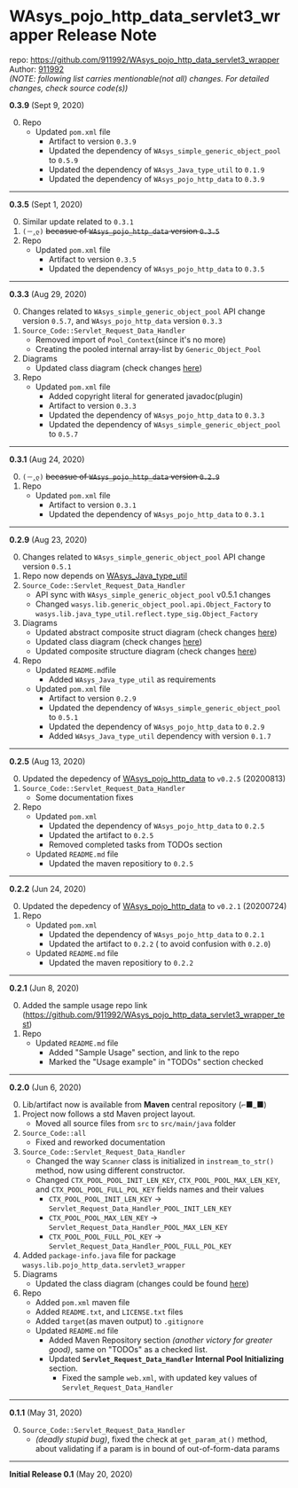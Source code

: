 # WAsys_pojo_http_data_servlet3_wrapper Release Note

repo: https://github.com/911992/WAsys_pojo_http_data_servlet3_wrapper  
Author: [911992](https://github.com/911992)  
*(NOTE: following list carries mentionable(not all) changes. For detailed changes, check source code(s))*  

**0.3.9** (Sept 9, 2020)

0. Repo
    * Updated `pom.xml` file
        * Artifact to version `0.3.9`
        * Updated the dependency of `WAsys_simple_generic_object_pool` to `0.5.9`
        * Updated the dependency of `WAsys_Java_type_util` to `0.1.9`
        * Updated the dependency of `WAsys_pojo_http_data` to `0.3.9`

<hr/>

**0.3.5** (Sept 1, 2020)

0. Similar update related to `0.3.1`
1. `(－‸ლ)` <s>becasue of `WAsys_pojo_http_data` version `0.3.5`</s>
2. Repo
    * Updated `pom.xml` file
        * Artifact to version `0.3.5`
        * Updated the dependency of `WAsys_pojo_http_data` to `0.3.5`

<hr/>

**0.3.3** (Aug 29, 2020)

0. Changes related to `WAsys_simple_generic_object_pool` API change version `0.5.7`, and `WAsys_pojo_http_data` version `0.3.3`
1. `Source_Code::Servlet_Request_Data_Handler`
    * Removed import of `Pool_Context`(since it's no more)
    * Creating the pooled internal array-list by `Generic_Object_Pool` 
4. Diagrams
    * Updated class diagram (check changes [here](./_docs/diagram/class_diagram_release_note.md))
5. Repo
    * Updated `pom.xml` file
        * Added copyright literal for generated javadoc(plugin)
        * Artifact to version `0.3.3`
        * Updated the dependency of `WAsys_pojo_http_data` to `0.3.3`
        * Updated the dependency of `WAsys_simple_generic_object_pool` to `0.5.7`

<hr/>

**0.3.1** (Aug 24, 2020)

0. `(－‸ლ)` <s>becasue of `WAsys_pojo_http_data` version `0.2.9`</s>
1. Repo
    * Updated `pom.xml` file
        * Artifact to version `0.3.1`
        * Updated the dependency of `WAsys_pojo_http_data` to `0.3.1`

<hr/>

**0.2.9** (Aug 23, 2020)

0. Changes related to `WAsys_simple_generic_object_pool` API change version `0.5.1`
1. Repo now depends on [WAsys_Java_type_util](https://github.com/911992/WAsys_Java_type_util)
2. `Source_Code::Servlet_Request_Data_Handler`
    * API sync with `WAsys_simple_generic_object_pool` v0.5.1 changes
    * Changed `wasys.lib.generic_object_pool.api.Object_Factory` to `wasys.lib.java_type_util.reflect.type_sig.Object_Factory`
3. Diagrams
    * Updated abstract composite struct diagram (check changes [here](./_docs/diagram/abstract_composite_struct_diagram_release_note.md))
    * Updated class diagram (check changes [here](./_docs/diagram/class_diagram_release_note.md))
    * Updated composite structure diagram (check changes [here](./_docs/diagram/composite_struct_diagram_release_note.md))
4. Repo
    * Updated `README.md`file
        * Added `WAsys_Java_type_util` as requirements
    * Updated `pom.xml` file
        * Artifact to version `0.2.9`
        * Updated the dependency of `WAsys_simple_generic_object_pool` to `0.5.1`
        * Updated the dependency of `WAsys_pojo_http_data` to `0.2.9`
        * Added `WAsys_Java_type_util` dependency with version `0.1.7`

<hr/>

**0.2.5** (Aug 13, 2020)

0. Updated the depedency of [WAsys_pojo_http_data](https://github.com/911992/WAsys_pojo_http_data) to `v0.2.5` (20200813)
1. `Source_Code::Servlet_Request_Data_Handler`
    * Some documentation fixes
1. Repo
    * Updated `pom.xml`
        * Updated the dependency of `WAsys_pojo_http_data` to `0.2.5`
        * Updated the artifact to `0.2.5`
        * Removed completed tasks from TODOs section
    * Updated `README.md` file
        * Updated the maven repositiory to `0.2.5`

<hr/>

**0.2.2** (Jun 24, 2020)

0. Updated the depedency of [WAsys_pojo_http_data](https://github.com/911992/WAsys_pojo_http_data) to `v0.2.1` (20200724)
1. Repo
    * Updated `pom.xml`
        * Updated the dependency of `WAsys_pojo_http_data` to `0.2.1`
        * Updated the artifact to `0.2.2` ( to avoid confusion with `0.2.0`)
    * Updated `README.md` file
        * Updated the maven repositiory to `0.2.2`

<hr/>

**0.2.1** (Jun 8, 2020)

0. Added the sample usage repo link (https://github.com/911992/WAsys_pojo_http_data_servlet3_wrapper_test)
1. Repo
    * Updated `README.md` file
        * Added "Sample Usage" section, and link to the repo
        * Marked the "Usage example" in "TODOs" section checked

<hr/>

**0.2.0** (Jun 6, 2020)

0. Lib/artifact now is available from **Maven** central repository (⌐■_■)
1. Project now follows a std Maven project layout.
    * Moved all source files from `src` to `src/main/java` folder
2. `Source_Code::all`
    * Fixed and reworked documentation
3. `Source_Code::Servlet_Request_Data_Handler`
    * Changed the way `Scanner` class is initialized in `instream_to_str()` method, now using different constructor.
    * Changed `CTX_POOL_POOL_INIT_LEN_KEY`, `CTX_POOL_POOL_MAX_LEN_KEY`, and `CTX_POOL_POOL_FULL_POL_KEY` fields names and their values
        * `CTX_POOL_POOL_INIT_LEN_KEY` -> `Servlet_Request_Data_Handler_POOL_INIT_LEN_KEY`
        * `CTX_POOL_POOL_MAX_LEN_KEY` -> `Servlet_Request_Data_Handler_POOL_MAX_LEN_KEY`
        * `CTX_POOL_POOL_FULL_POL_KEY` -> `Servlet_Request_Data_Handler_POOL_FULL_POL_KEY`
4. Added `package-info.java` file for package `wasys.lib.pojo_http_data.servlet3_wrapper`
5. Diagrams
    * Updated the class diagram (changes could be found [here](./_docs/diagram/class_diagram_release_note.md))
6. Repo
    * Added `pom.xml` maven file
    * Added `README.txt`, and `LICENSE.txt` files
    * Added `target`(as maven output) to `.gitignore`
    * Updated `README.md` file
        * Added Maven Repository section *(another victory for greater good)*, same on "TODOs" as a checked list.
        * Updated **`Servlet_Request_Data_Handler` Internal Pool Initializing** section.
            * Fixed the sample `web.xml`, with updated key values of `Servlet_Request_Data_Handler`

<hr/>

**0.1.1** (May 31, 2020)

0. `Source_Code::Servlet_Request_Data_Handler`
    * *(deadly stupid bug)*, fixed the check at `get_param_at()` method, about validating if a param is in bound of out-of-form-data params

<hr/>

**Initial Release 0.1** (May 20, 2020)